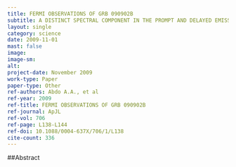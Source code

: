 ```yaml
---
title: FERMI OBSERVATIONS OF GRB 090902B
subtitle: A DISTINCT SPECTRAL COMPONENT IN THE PROMPT AND DELAYED EMISSION
layout: single
category: science
date: 2009-11-01
mast: false
image: 
image-sm: 
alt: 
project-date: November 2009
work-type: Paper
paper-type: Other
ref-authors: Abdo A.A., et al
ref-year: 2009
ref-title: FERMI OBSERVATIONS OF GRB 090902B
ref-journal: ApJL
ref-vol: 706
ref-page: L138-L144
ref-doi: 10.1088/0004-637X/706/1/L138
cite-count: 336
---
```



##Abstract
